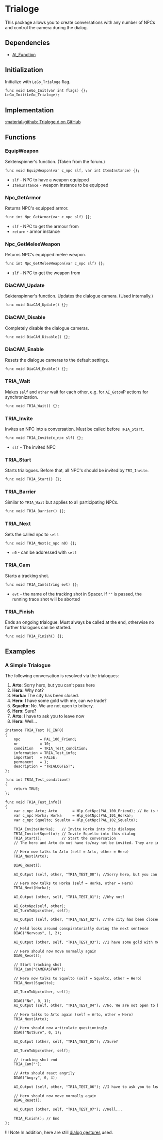 # Trialoge
This package allows you to create conversations with any number of NPCs and control the camera during the dialog.

## Dependencies

- [AI_Function](ai_function.md)

## Initialization
Initialize with `LeGo_Trialoge` flag.
```dae
func void LeGo_Init(var int flags) {};
LeGo_Init(LeGo_Trialoge);
```
## Implementation
[:material-github: Trialoge.d on GitHub](https://github.com/Lehona/LeGo/blob/dev/Trialoge.d)

## Functions

### EquipWeapon
Sektenspinner's function. (Taken from the forum.) 
```dae
func void EquipWeapon(var c_npc slf, var int ItemInstance) {};
```

- `slf` - NPC to have a weapon equipped
- `ItemInstance` - weapon instance to be equipped

### Npc_GetArmor
Returns NPC's equipped armor.
```dae
func int Npc_GetArmor(var c_npc slf) {};
```

- `slf` - NPC to get the armour from
- `return` - armor instance

### Npc_GetMeleeWeapon
Returns NPC's equipped melee weapon.
```dae
func int Npc_GetMeleeWeapon(var c_npc slf) {};
```

- `slf` - NPC to get the weapon from

### DiaCAM_Update
Sektenspinner's function. Updates the dialogue camera. (Used internally.)
```dae
func void DiaCAM_Update() {};
```

### DiaCAM_Disable
Completely disable the dialogue cameras.
```dae
func void DiaCAM_Disable() {};
```

### DiaCAM_Enable
Resets the dialogue cameras to the default settings.
```dae
func void DiaCAM_Enable() {};
```
### TRIA_Wait
Makes `self` and `other` wait for each other, e.g. for `AI_GotoW`P actions for synchronization. 
```dae
func void TRIA_Wait() {};
```

### TRIA_Invite
Invites an NPC into a conversation. Must be called before `TRIA_Start`.
```dae
func void TRIA_Invite(c_npc slf) {};
```

- `slf` - The invited NPC

### TRIA_Start
Starts trialogues. Before that, all NPC's should be invited by `TRI_Invite`.
```dae
func void TRIA_Start() {};
```

### TRIA_Barrier
Similar to `TRIA_Wait` but applies to all participating NPCs.
```dae
func void TRIA_Barrier() {};
```

### TRIA_Next
Sets the called npc to `self`.
```dae
func void TRIA_Next(c_npc n0) {};
```

- `n0` - can be addressed with `self`

### TRIA_Cam
Starts a tracking shot. 
```dae
func void TRIA_Cam(string evt) {};
```

- `evt` - the name of the tracking shot in Spacer. If `""` is passed, the running trace shot will be aborted

### TRIA_Finish
Ends an ongoing trialogue. Must always be called at the end, otherwise no further trialogues can be started.
```dae
func void TRIA_Finish() {};
```

## Examples

### A Simple Trialogue
The following conversation is resolved via the trialogues:

1. **Arto:**    Sorry hero, but you can't pass here
2. **Hero:**    Why not?
3. **Horka:**   The city has been closed.
4. **Hero:**    I have some gold with me, can we trade?
5. **Squelto:** No. We are not open to bribery.
6. **Hero:**    Sure?
7. **Arto:**    I have to ask you to leave now
8. **Hero:**    Well...
```dae
instance TRIA_Test (C_INFO)
{
    npc         = PAL_100_Friend;
    nr          = 10;
    condition   = TRIA_Test_condition;
    information = TRIA_Test_info;
    important   = FALSE;
    permanent   = 1;
    description = "TRIALOGTEST";
};

func int TRIA_Test_condition()
{
    return TRUE;
};

func void TRIA_Test_info()
{
    var c_npc Arto; Arto       = Hlp_GetNpc(PAL_100_Friend); // He is the owner of dialogue
    var c_npc Horka; Horka     = Hlp_GetNpc(PAL_101_Horka);
    var c_npc Squelto; Squelto = Hlp_GetNpc(PAL_102_Squelto);
   
    TRIA_Invite(Horka);   // Invite Horka into this dialogue
    TRIA_Invite(Squelto); // Invite Squelto into this dialog
    TRIA_Start();         // Start the conversation
    // The hero and Arto do not have to/may not be invited. They are in dialogue anyway.
   
    // Hero now talks to Arto (self = Arto, other = Hero)
    TRIA_Next(Arto);
   
    DIAG_Reset();
   
    AI_Output (self, other, "TRIA_TEST_00"); //Sorry hero, but you can't pass here
   
    // Hero now talks to Horka (self = Horka, other = Hero)
    TRIA_Next(Horka);
   
    AI_Output (other, self, "TRIA_TEST_01"); //Why not?
   
    AI_GotoNpc(self, other);
    AI_TurnToNpc(other, self);
   
    AI_Output (self, other, "TRIA_TEST_02"); //The city has been closed.
   
    // Held looks around conspiratorially during the next sentence
    DIAG("Nervous", 1, 2);
   
    AI_Output (other, self, "TRIA_TEST_03"); //I have some gold with me, can we trade?
   
    // Hero should now move normally again
    DIAG_Reset();
   
    // Start tracking shot
    TRIA_Cam("CAMERASTART");
   
    // Hero now talks to Squelto (self = Squelto, other = Hero)
    TRIA_Next(Squelto);
   
    AI_TurnToNpc(other, self);
   
    DIAG("No", 0, 1);
    AI_Output (self, other, "TRIA_TEST_04"); //No. We are not open to bribery.
   
    // Hero talks to Arto again (self = Arto, other = Hero)
    TRIA_Next(Arto);
   
    // Hero should now articulate questioningly
    DIAG("NotSure", 0, 1);
   
    AI_Output (other, self, "TRIA_TEST_05"); //Sure?
   
    AI_TurnToNpc(other, self);
   
    // tracking shot end
    TRIA_Cam("");
   
    // Arto should react angrily
    DIAG("Angry", 0, 4);
   
    AI_Output (self, other, "TRIA_TEST_06"); //I have to ask you to leave now
   
    // Hero should now move normally again
    DIAG_Reset();
   
    AI_Output (other, self, "TRIA_TEST_07"); //Well...
   
    TRIA_Finish(); // End
};
```
!!! Note
    In addition, here are still [dialog gestures](dialoggestures.md) used.
